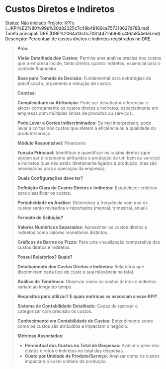 # Custos Diretos e Indiretos

Status: Não iniciado
Projeto: KPI’s (../KPI%E2%80%99s%20d82325c7c49b48189ca757318627d788.md)
Tarefa principal: DRE (DRE%2064a13c0c70314471ab965c49bb854eb6.md)
Descrição: Percentual de custos diretos e indiretos registrados no DRE.

> **Prós:**
> 
> 
> **Visão Detalhada dos Custos:** Permite uma análise precisa dos custos que a empresa incide, tanto diretos quanto indiretos, essencial para o controle financeiro.
> 
> **Base para Tomada de Decisão:** Fundamental para estratégias de precificação, orçamento e redução de custos.
> 

> **Contras:**
> 
> 
> **Complexidade na Atribuição:** Pode ser desafiador diferenciar e alocar corretamente os custos diretos e indiretos, especialmente em empresas com múltiplas linhas de produtos ou serviços.
> 
> **Pode Levar a Cortes Indiscriminados:** Se mal interpretado, pode levar a cortes nos custos que afetem a eficiência ou a qualidade do produto/serviço.
> 

> **Módulo Responsável:**
Financeiro
> 

> **Função Principal:**
Identificar e quantificar os custos diretos (que podem ser diretamente atribuídos à produção de um bem ou serviço) e indiretos (que não estão diretamente ligados à produção, mas são necessários para a operação da empresa).
> 

> **Quais Configurações deve ter?**
> 
> 
> **Definição Clara de Custos Diretos e Indiretos:** Estabelecer critérios para classificar os custos.
> 
> **Periodicidade da Análise:** Determinar a frequência com que os custos serão revisados e reportados (mensal, trimestral, anual).
> 

> **Formato de Exibição?**
> 
> 
> **Valores Numéricos Separados:** Apresentar os custos diretos e indiretos como valores monetários distintos.
> 
> **Gráficos de Barras ou Pizza:** Para uma visualização comparativa dos custos diretos e indiretos.
> 

> **Possuí Relatórios? Quais?**
> 
> 
> **Detalhamento dos Custos Diretos e Indiretos:** Relatórios que discriminam cada tipo de custo e sua relevância no total.
> 
> **Análise de Tendência:** Observar como os custos diretos e indiretos variam ao longo do tempo.
> 

> **Requisitos para utilizar? E quais métricas se associam a esse KPI?**
> 
> 
> **Sistema de Contabilidade Detalhado:** Capaz de rastrear e categorizar com precisão os custos.
> 
> **Conhecimento em Contabilidade de Custos:** Entendimento sobre como os custos são atribuídos e impactam o negócio.
> 
> **Métricas Associadas:**
> 
> - **Percentual dos Custos no Total de Despesas:** Avaliar o peso dos custos diretos e indiretos no total das despesas.
> - **Custo por Unidade de Produto/Serviço:** Analisar como os custos impactam o custo unitário de produção.